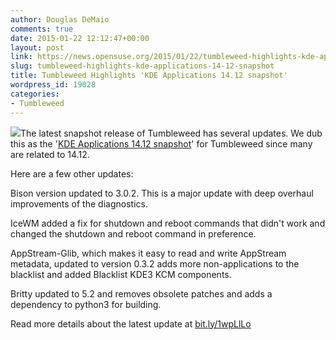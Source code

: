 ```yaml
---
author: Douglas DeMaio
comments: true
date: 2015-01-22 12:12:47+00:00
layout: post
link: https://news.opensuse.org/2015/01/22/tumbleweed-highlights-kde-applications-14-12-snapshot/
slug: tumbleweed-highlights-kde-applications-14-12-snapshot
title: Tumbleweed Highlights 'KDE Applications 14.12 snapshot'
wordpress_id: 19028
categories:
- Tumbleweed
---
```


[![](https://en.opensuse.org/images/c/c1/Tumbleweed.png)](https://en.opensuse.org/Portal:Tumbleweed)The latest snapshot release of Tumbleweed has several updates. We dub this as the '[KDE Applications 14.12 snapshot](//bit.ly/1wpLlLo)' for Tumbleweed since many are related to 14.12.

Here are a few other updates:

Bison version updated to 3.0.2. This is a major update with deep overhaul improvements of the diagnostics.

IceWM added a fix for shutdown and reboot commands that didn't work and changed the shutdown and reboot command in preference.

AppStream-Glib, which makes it easy to read and write AppStream metadata, updated to version 0.3.2 adds more non-applications to the blacklist and added Blacklist KDE3 KCM components.

Britty updated to 5.2 and removes obsolete patches and adds a dependency to python3 for building.

Read more details about the latest update at [bit.ly/1wpLlLo](//bit.ly/1wpLlLo)
